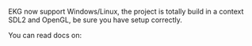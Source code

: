 EKG now support Windows/Linux, the project is totally build in a context SDL2 and OpenGL, be sure you have setup correctly.

You can read docs on:
